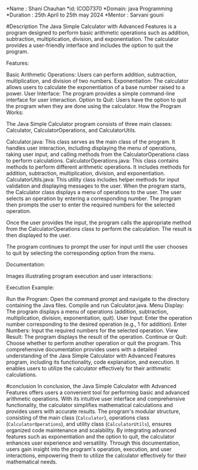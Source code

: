 *Name : Shani Chauhan
*id: ICOD7370
*Domain: java Programming
*Duration : 25th April  to 25th may 2024
*Mentor : Sarvani gouni


#Description
The Java Simple Calculator with Advanced Features is a program designed to perform basic arithmetic operations such as addition, subtraction, multiplication, division, and exponentiation. The calculator provides a user-friendly interface and includes the option to quit the program.

Features:

Basic Arithmetic Operations: Users can perform addition, subtraction, multiplication, and division of two numbers.
Exponentiation: The calculator allows users to calculate the exponentiation of a base number raised to a power.
User Interface: The program provides a simple command-line interface for user interaction.
Option to Quit: Users have the option to quit the program when they are done using the calculator.
How the Program Works:

The Java Simple Calculator program consists of three main classes: Calculator, CalculatorOperations, and CalculatorUtils.

Calculator.java: This class serves as the main class of the program. It handles user interaction, including displaying the menu of operations, taking user input, and calling methods from the CalculatorOperations class to perform calculations.
CalculatorOperations.java: This class contains methods to perform different arithmetic operations. It includes methods for addition, subtraction, multiplication, division, and exponentiation.
CalculatorUtils.java: This utility class includes helper methods for input validation and displaying messages to the user.
When the program starts, the Calculator class displays a menu of operations to the user. The user selects an operation by entering a corresponding number. The program then prompts the user to enter the required numbers for the selected operation.

Once the user provides the input, the program calls the appropriate method from the CalculatorOperations class to perform the calculation. The result is then displayed to the user.

The program continues to prompt the user for input until the user chooses to quit by selecting the corresponding option from the menu.

Documentation:

Images illustrating program execution and user interactions:


Execution Example:

Run the Program: Open the command prompt and navigate to the directory containing the Java files. Compile and run Calculator.java.
Menu Display: The program displays a menu of operations (addition, subtraction, multiplication, division, exponentiation, quit).
User Input: Enter the operation number corresponding to the desired operation (e.g., 1 for addition).
Enter Numbers: Input the required numbers for the selected operation.
View Result: The program displays the result of the operation.
Continue or Quit: Choose whether to perform another operation or quit the program.
This comprehensive documentation provides users with a detailed understanding of the Java Simple Calculator with Advanced Features program, including its functionality, code explanation, and execution. It enables users to utilize the calculator effectively for their arithmetic calculations.

#conclusion
In conclusion, the Java Simple Calculator with Advanced Features offers users a convenient tool for performing basic and advanced arithmetic operations. With its intuitive user interface and comprehensive functionality, the calculator simplifies mathematical calculations and provides users with accurate results. The program's modular structure, consisting of the main class (`Calculator`), operations class (`CalculatorOperations`), and utility class (`CalculatorUtils`), ensures organized code maintenance and scalability. By integrating advanced features such as exponentiation and the option to quit, the calculator enhances user experience and versatility. Through this documentation, users gain insight into the program's operation, execution, and user interactions, empowering them to utilize the calculator effectively for their mathematical needs.


